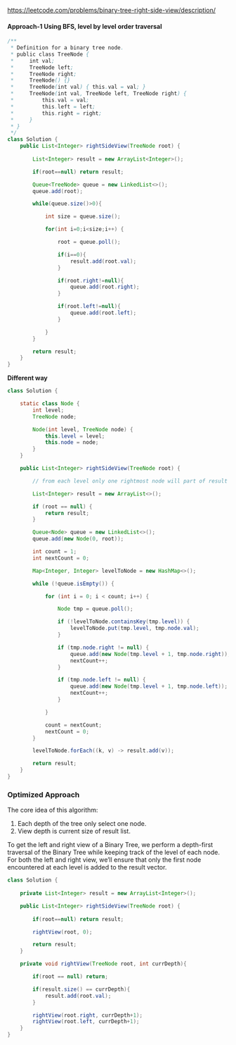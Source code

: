 https://leetcode.com/problems/binary-tree-right-side-view/description/

#### Approach-1 Using BFS, level by level order traversal

```java
/**
 * Definition for a binary tree node.
 * public class TreeNode {
 *     int val;
 *     TreeNode left;
 *     TreeNode right;
 *     TreeNode() {}
 *     TreeNode(int val) { this.val = val; }
 *     TreeNode(int val, TreeNode left, TreeNode right) {
 *         this.val = val;
 *         this.left = left;
 *         this.right = right;
 *     }
 * }
 */
class Solution {
    public List<Integer> rightSideView(TreeNode root) {
        
        List<Integer> result = new ArrayList<Integer>();

        if(root==null) return result;

        Queue<TreeNode> queue = new LinkedList<>();
        queue.add(root);

        while(queue.size()>0){

            int size = queue.size();

            for(int i=0;i<size;i++) {

                root = queue.poll();

                if(i==0){
                    result.add(root.val);
                }

                if(root.right!=null){
                    queue.add(root.right);
                }

                if(root.left!=null){
                    queue.add(root.left);
                }

            }
        }

        return result;
    }
}
```

**Different way**

```java
class Solution {

    static class Node {
        int level;
        TreeNode node;

        Node(int level, TreeNode node) {
            this.level = level;
            this.node = node;
        }
    }

    public List<Integer> rightSideView(TreeNode root) {

        // from each level only one rightmost node will part of result

        List<Integer> result = new ArrayList<>();

        if (root == null) {
            return result;
        }

        Queue<Node> queue = new LinkedList<>();
        queue.add(new Node(0, root));

        int count = 1;
        int nextCount = 0;

        Map<Integer, Integer> levelToNode = new HashMap<>();

        while (!queue.isEmpty()) {

            for (int i = 0; i < count; i++) {

                Node tmp = queue.poll();

                if (!levelToNode.containsKey(tmp.level)) {
                    levelToNode.put(tmp.level, tmp.node.val);
                }

                if (tmp.node.right != null) {
                    queue.add(new Node(tmp.level + 1, tmp.node.right));
                    nextCount++;
                }

                if (tmp.node.left != null) {
                    queue.add(new Node(tmp.level + 1, tmp.node.left));
                    nextCount++;
                }

            }

            count = nextCount;
            nextCount = 0;
        }

        levelToNode.forEach((k, v) -> result.add(v));

        return result;
    }
}
```


### Optimized Approach

The core idea of this algorithm:

1. Each depth of the tree only select one node.
2. View depth is current size of result list.

To get the left and right view of a Binary Tree, we perform a depth-first traversal of the Binary Tree while keeping track of the level of each node. For both the left and right view, we’ll ensure that only the first node encountered at each level is added to the result vector.

```java
class Solution {
    
    private List<Integer> result = new ArrayList<Integer>();

    public List<Integer> rightSideView(TreeNode root) {
        
        if(root==null) return result;

        rightView(root, 0);

        return result;
    }

    private void rightView(TreeNode root, int currDepth){

        if(root == null) return;

        if(result.size() == currDepth){
            result.add(root.val);
        }

        rightView(root.right, currDepth+1);
        rightView(root.left, currDepth+1);
    }
}
```
